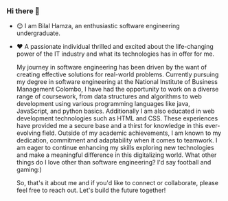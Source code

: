 ### Hi there 👋
  - 😊 I am Bilal Hamza, an enthusiastic software engineering undergraduate.
  - ❤️ A passionate individual thrilled and excited about the life-changing power of the IT industry and what its technologies has in offer for me.

    My journey in software engineering has been driven by the want of creating effective solutions for real-world problems. Currently pursuing my degree in software engineering at the National Institute of Business Management Colombo, I have had       the opportunity to work on a diverse range of coursework, from data structures and algorithms to web development using various programming languages like java, JavaScript, and python basics. Additionally I am also educated in web development       technologies such as HTML and CSS. These experiences have provided me a secure base and a thirst for knowledge in this ever-evolving field.
    Outside of my academic achievements, I am known to my dedication, commitment and adaptability when it comes to teamwork. I am eager to continue enhancing my skills exploring new technologies and make a meaningful difference in this                 digitalizing world. What other things do I love other than software engineering? I'd say football and gaming:)

    So, that's it about me and if you'd like to connect or collaborate, please feel free to reach out. Let's build the future together!
